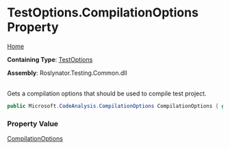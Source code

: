 # TestOptions\.CompilationOptions Property

[Home](../../../../README.md)

**Containing Type**: [TestOptions](../README.md)

**Assembly**: Roslynator\.Testing\.Common\.dll

\
Gets a compilation options that should be used to compile test project\.

```csharp
public Microsoft.CodeAnalysis.CompilationOptions CompilationOptions { get; }
```

### Property Value

[CompilationOptions](https://docs.microsoft.com/en-us/dotnet/api/microsoft.codeanalysis.compilationoptions)


